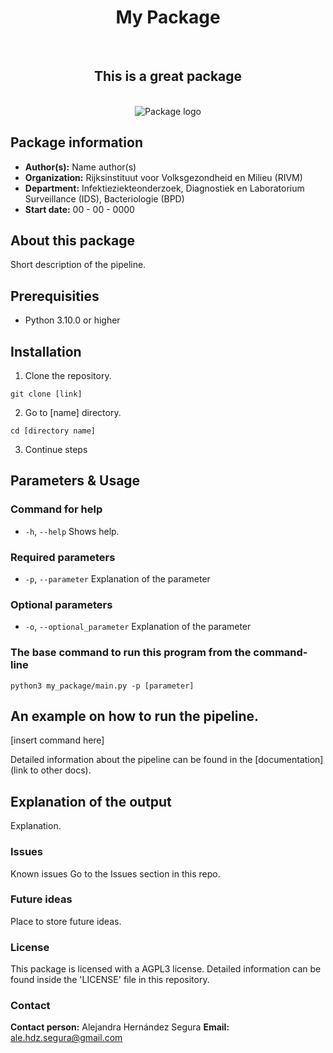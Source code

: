 <div align="center">
    <h1>My Package</h1> 
    <br /> 
    <h2>This is a great package</h2> 
    <br /> 
    <img src="https://via.placeholder.com/150" alt="Package logo"> 
</div>

## Package information

- **Author(s):** Name author(s)
- **Organization:** Rijksinstituut voor Volksgezondheid en Milieu (RIVM)
- **Department:** Infektieziekteonderzoek, Diagnostiek en Laboratorium Surveillance (IDS), Bacteriologie (BPD)
- **Start date:** 00 - 00 - 0000

## About this package

Short description of the pipeline.

## Prerequisities

- Python 3.10.0 or higher

## Installation

1. Clone the repository.

```
git clone [link]
```

2. Go to [name] directory.

```
cd [directory name]
```

3. Continue steps


## Parameters & Usage

### Command for help

- `-h`, `--help` Shows help.

### Required parameters

- `-p`, `--parameter` Explanation of the parameter

### Optional parameters

- `-o`, `--optional_parameter` Explanation of the parameter

### The base command to run this program from the command-line

```
python3 my_package/main.py -p [parameter]
```

## An example on how to run the pipeline.

[insert command here]

Detailed information about the pipeline can be found in the [documentation](link to other docs).

## Explanation of the output

Explanation.

### Issues

Known issues
Go to the Issues section in this repo.

### Future ideas

Place to store future ideas.

### License

This package is licensed with a AGPL3 license. Detailed information can be found inside the 'LICENSE' file in this repository.

### Contact

**Contact person:** Alejandra Hernández Segura
**Email:** ale.hdz.segura@gmail.com